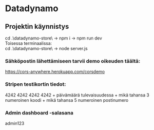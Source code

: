 # Datadynamo

## Projektin käynnistys
 cd .\datadynamo-store\ -> npm i -> npm run dev <br />
 Toisessa terminaalissa: <br />
 cd .\datadynamo-store\ -> node server.js

### Sähköpostin lähettämiseen tarvii demo oikeuden täältä:
https://cors-anywhere.herokuapp.com/corsdemo

### Stripen testikortin tiedot:
4242 4242 4242 4242 + päivämäärä tulevaisuudessa + mikä tahansa 3 numeroinen koodi + mikä tahansa 5 numeroinen postinumero

### Admin dashboard -salasana
admin123